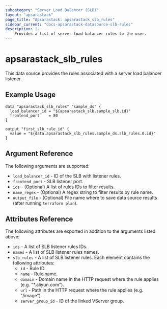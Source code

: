 ```yaml
---
subcategory: "Server Load Balancer (SLB)"
layout: "apsarastack"
page_title: "Apsarastack: apsarastack_slb_rules"
sidebar_current: "docs-apsarastack-datasource-slb-rules"
description: |-
    Provides a list of server load balancer rules to the user.
---
```


# apsarastack\_slb_rules

This data source provides the rules associated with a server load balancer listener.

## Example Usage

```
data "apsarastack_slb_rules" "sample_ds" {
  load_balancer_id = "${apsarastack_slb.sample_slb.id}"
  frontend_port    = 80
}

output "first_slb_rule_id" {
  value = "${data.apsarastack_slb_rules.sample_ds.slb_rules.0.id}"
}
```

## Argument Reference

The following arguments are supported:

* `load_balancer_id` - ID of the SLB with listener rules.
* `frontend_port` - SLB listener port.
* `ids` - (Optional) A list of rules IDs to filter results.
* `name_regex` - (Optional) A regex string to filter results by rule name.
* `output_file` - (Optional) File name where to save data source results (after running `terraform plan`).

## Attributes Reference

The following attributes are exported in addition to the arguments listed above:

* `ids` - A list of SLB listener rules IDs.
* `names` - A list of SLB listener rules names.
* `slb_rules` - A list of SLB listener rules. Each element contains the following attributes:
  * `id` - Rule ID.
  * `name` - Rule name.
  * `domain` - Domain name in the HTTP request where the rule applies (e.g. "*.aliyun.com").
  * `url` - Path in the HTTP request where the rule applies (e.g. "/image").
  * `server_group_id` - ID of the linked VServer group.
